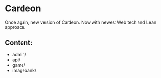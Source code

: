  # Cardeon

Once again, new version of Cardeon.
Now with newest Web tech and Lean approach.

## Content:
 * admin/
 * api/
 * game/
 * imagebank/
